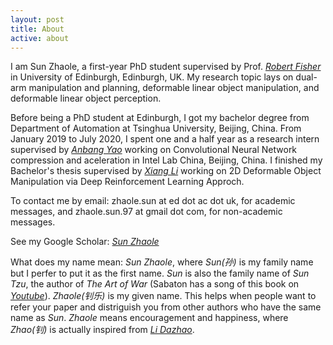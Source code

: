 ```yaml
---
layout: post
title: About
active: about
---
```





I am Sun Zhaole, a first-year PhD student supervised by Prof. [*Robert Fisher*](https://homepages.inf.ed.ac.uk/rbf/) in University of Edinburgh, Edinburgh, UK. My research topic lays on dual-arm manipulation and planning, deformable linear object manipulation, and deformable linear object perception.

Before being a PhD student at Edinburgh, I got my bachelor degree from Department of Automation at Tsinghua University, Beijing, China. From January 2019 to July 2020, I spent one and a half year as a research intern supervised by [*Anbang Yao*](https://yaoanbang.github.io/) working on Convolutional Neural Network compression and aceleration in Intel Lab China, Beijing, China. I finished my Bachelor's thesis supervised by [*Xiang Li*](https://sites.google.com/view/homepageoflixiang/home) working on 2D Deformable Object Manipulation via Deep Reinforcement Learning Approch.  

To contact me by email: zhaole.sun at ed dot ac dot uk, for academic messages, and zhaole.sun.97 at gmail dot com, for non-academic messages.

See my Google Scholar: [*Sun Zhaole*](https://scholar.google.com/citations?user=onTsdhYAAAAJ&hl=en&oi=ao)

What does my name mean: *Sun Zhaole*, where *Sun(孙)* is my family name but I perfer to put it as the first name. *Sun* is also the family name of *Sun Tzu*, the author of *The Art of War* (Sabaton has a song of this book on [*Youtube*](https://www.youtube.com/watch?v=AXO2nrHYJ5c)).  *Zhaole(钊乐)* is my given name. This helps when people want to refer your paper and distriguish you from other authors who have the same name as *Sun*. *Zhaole* means encouragement and happiness, where *Zhao(钊)* is actually inspired from [*Li Dazhao*](https://en.wikipedia.org/wiki/Li_Dazhao). 